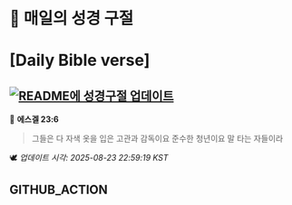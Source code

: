 # 🙏 매일의 성경 구절
# [Daily Bible verse]
## [![README에 성경구절 업데이트](https://github.com/DONGSUKA/first_test/actions/workflows/update-readme-bible.yml/badge.svg)](https://github.com/DONGSUKA/first_test/actions/workflows/update-readme-bible.yml)
<!-- START_BIBLE_VERSE -->
📖 **에스겔 23:6**
> 그들은 다 자색 옷을 입은 고관과 감독이요 준수한 청년이요 말 타는 자들이라

🕊️ _업데이트 시각: 2025-08-23 22:59:19 KST_
  <!-- END_BIBLE_VERSE -->
## GITHUB_ACTION
